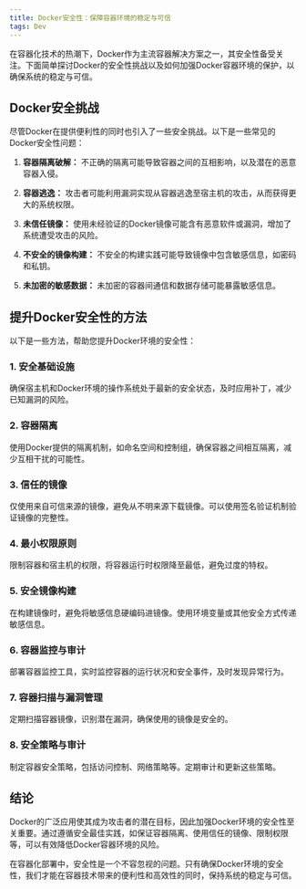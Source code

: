 ```yaml
---
title: Docker安全性：保障容器环境的稳定与可信
tags: Dev
---
```


在容器化技术的热潮下，Docker作为主流容器解决方案之一，其安全性备受关注。下面简单探讨Docker的安全性挑战以及如何加强Docker容器环境的保护，以确保系统的稳定与可信。<!--more-->

## Docker安全挑战

尽管Docker在提供便利性的同时也引入了一些安全挑战。以下是一些常见的Docker安全性问题：

1. **容器隔离破解：** 不正确的隔离可能导致容器之间的互相影响，以及潜在的恶意容器入侵。

2. **容器逃逸：** 攻击者可能利用漏洞实现从容器逃逸至宿主机的攻击，从而获得更大的系统权限。

3. **未信任镜像：** 使用未经验证的Docker镜像可能含有恶意软件或漏洞，增加了系统遭受攻击的风险。

4. **不安全的镜像构建：** 不安全的构建实践可能导致镜像中包含敏感信息，如密码和私钥。

5. **未加密的敏感数据：** 未加密的容器间通信和数据存储可能暴露敏感信息。

## 提升Docker安全性的方法

以下是一些方法，帮助您提升Docker环境的安全性：

### 1. 安全基础设施

确保宿主机和Docker环境的操作系统处于最新的安全状态，及时应用补丁，减少已知漏洞的风险。

### 2. 容器隔离

使用Docker提供的隔离机制，如命名空间和控制组，确保容器之间相互隔离，减少互相干扰的可能性。

### 3. 信任的镜像

仅使用来自可信来源的镜像，避免从不明来源下载镜像。可以使用签名验证机制验证镜像的完整性。

### 4. 最小权限原则

限制容器和宿主机的权限，将容器运行时权限降至最低，避免过度的特权。

### 5. 安全镜像构建

在构建镜像时，避免将敏感信息硬编码进镜像。使用环境变量或其他安全方式传递敏感信息。

### 6. 容器监控与审计

部署容器监控工具，实时监控容器的运行状况和安全事件，及时发现异常行为。

### 7. 容器扫描与漏洞管理

定期扫描容器镜像，识别潜在漏洞，确保使用的镜像是安全的。

### 8. 安全策略与审计

制定容器安全策略，包括访问控制、网络策略等。定期审计和更新这些策略。

## 结论

Docker的广泛应用使其成为攻击者的潜在目标，因此加强Docker环境的安全性至关重要。通过遵循安全最佳实践，如保证容器隔离、使用信任的镜像、限制权限等，可以有效降低Docker容器环境的风险。

在容器化部署中，安全性是一个不容忽视的问题。只有确保Docker环境的安全性，我们才能在容器技术带来的便利性和高效性的同时，保持系统的稳定与可信。

